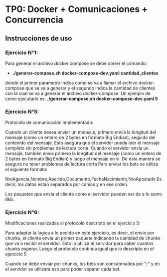 # TP0: Docker + Comunicaciones + Concurrencia

## Instrucciones de uso
### Ejercicio N°1:

Para generar el archivo docker compose se debe correr el comando: 
* **./generar-compose.sh docker-compose-dev.yaml cantidad_clientes**

donde el primer parametro indica como se va a llamar el archivo docker-compose que se va a generar y el segundo indica la cantidad de clientes con la cual se va a generar el archivo docker-compose. Un ejemplo de como ejecutarlo es: **./generar-compose.sh docker-compose-dev.yaml 5**

### Ejercicio N°5:

Protocolo de comunicación implementado:

Cuando un cliente desea enviar un mensaje, primero envía la longitud del mensaje (como un entero de 2 bytes en formato Big Endian), seguido del contenido del mensaje. Esto asegura que el servidor pueda leer el mensaje completo sin problemas de lectura corta.
Cuando el servidor envía un mensaje, también envía primero la longitud del mensaje (como un entero de 2 bytes en formato Big Endian) y luego el mensaje en sí. De esta manera se asegura no tener problemas de lectura corta
Para enviar los bets se utiliza el siguiente formato:

NroAgencia,Nombre,Apellido,Documento,FechaNacimiento,NroApostado
Es decir, los datos estan separados por comas y en ese orden.

Los paquetes que envia el cliente como el servidor pueden ser de a lo sumo 8kb.

### Ejercicio N°6:

Modificaciones realizadas al protocolo descripto en el ejercicio 5:

Para adaptar la logica a lo pedido en este ejercicio, es decir, el envio por chunks, el cliente envia un primer paquete indicando la cantidad de chunks que va a recibir el servidor. Esto lo utiliza el servidor para saber cuantos chunks esperar. Luego el protocolo continua igual que lo descripto en el ejercicio 5

Cuando se debe enviar por chunks, los bets son concatenados por ";" y en el servidor se utilizara eso para poder separar cada bet.